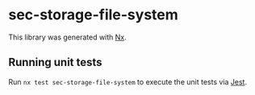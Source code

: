 # sec-storage-file-system

This library was generated with [Nx](https://nx.dev).

## Running unit tests

Run `nx test sec-storage-file-system` to execute the unit tests via [Jest](https://jestjs.io).
